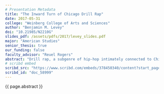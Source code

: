 ```yaml
---
# Presentation Metadata
title: "The Inward Turn of Chicago Drill Rap"
date: 2017-05-31
college: "Weinberg College of Arts and Sciences"
author: "Benjamin M. Levey"
doi: "10.21985/N2210G"
slides_pdf: /assets/pdfs/2017/levey_slides.pdf
major: "American Studies"
senior_thesis: true
our_funding: false
faculty_advisor: "Reuel Rogers"
abstract: "Drill rap, a subgenre of hip-hop intimately connected to Chicago street life and brought into the nation’s musical mainstream by Chicago rapper Chief Keef, sounds and means differently than traditional forms of hip-hop. Unlike most hip hop, drill is outwardly unconcerned with mobility. This project explores drill’s departure from hip-hop’s traditional aesthetics and messaging, considering what about Chicago gave rise to this departure, the extent to which the departure categorizes the subgenre, and what the departure says about the counter-public of young people that create and consume drill rap in the city. This project is highly interdisciplinary: the contextualization of the departure relies on history and urban studies; the consideration of the extent of the departure incorporates content analysis and literary studies; the discussion of the significance of drill turns to cultural studies and political science. My research suggests that a sense of hyper-containment underlies drill’s non-engagement with mobility, or what I deem the subgenre’s inward turn. This hyper-containment, I determine, resulted from the fallout of the demolition of the city’s high-rise housing projects (part of the Chicago Housing Authority’s Plan for Transformation) and the gang fragmentation that followed the prosecution of many of Chicago’s gang leaders in the 1990s. I then conclude that this hyper-containment should inform policy in Chicago, particularly policy that relates to young people on the city’s South and West sides, and call for further research into drill, what I believe to be a tremendously significant yet under-researched cultural form."
# scribd embed
scribd_src: "https://www.scribd.com/embeds/378450340/content?start_page=1&view_mode=scroll&access_key=key-IuKAK6oZVhjcRcd4Ct7a&show_recommendations=true"
scribd_id: "doc_58999"
---
```

{{ page.abstract }}
